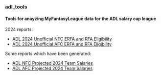 ### adl_tools
#### Tools for anayzing MyFantasyLeague data for the ADL salary cap league

2024 reports:
* [ADL 2024 Unofficial NFC ERFA and RFA Eligibility](https://rpubs.com/metabagel/adl_2024_nfc_rfa_elig)
* [ADL 2024 Unofficial AFC ERFA and RFA Eligibility](https://rpubs.com/metabagel/adl_2024_afc_rfa_elig)

Some reports which have been generated:

* [ADL NFC Projected 2024 Team Salaries](https://rpubs.com/metabagel/adl_nfc_sal_2024_jul)
* [ADL AFC Projected 2024 Team Salaries](https://rpubs.com/metabagel/adl_afc_sal_2024_jul)
